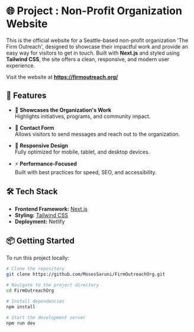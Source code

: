 <!-- <a href="https://www.flaticon.com/free-icons/charity" title="charity icons">Charity icons created by Freepik - Flaticon</a> -->
# 🌐 Project : Non-Profit Organization Website

This is the official website for a Seattle-based non-profit organization 'The Firm Outreach', designed to showcase their impactful work and provide an easy way for visitors to get in touch. Built with **Next.js** and styled using **Tailwind CSS**, the site offers a clean, responsive, and modern user experience.

Visit the website at **https://firmoutreach.org/**

## 🚀 Features

- 📢 **Showcases the Organization's Work**  
  Highlights initiatives, programs, and community impact.

- 💬 **Contact Form**  
  Allows visitors to send messages and reach out to the organization.

- 📱 **Responsive Design**  
  Fully optimized for mobile, tablet, and desktop devices.

- ⚡ **Performance-Focused**  
  Built with best practices for speed, SEO, and accessibility.

## 🛠️ Tech Stack

- **Frontend Framework:** [Next.js](https://nextjs.org/)
- **Styling:** [Tailwind CSS](https://tailwindcss.com/)
- **Deployment:** Netlify

## 📦 Getting Started

To run this project locally:

```bash
# Clone the repository
git clone https://github.com/MosesSaruni/FirmOutreachOrg.git

# Navigate to the project directory
cd FirmOutreachOrg

# Install dependencies
npm install

# Start the development server
npm run dev
